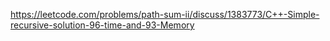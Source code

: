 ​https://leetcode.com/problems/path-sum-ii/discuss/1383773/C++-Simple-recursive-solution-96-time-and-93-Memory

